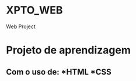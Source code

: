 # XPTO_WEB
Web Project


<H1> Projeto de aprendizagem </H1>
<h2> Com o uso de: 
*HTML
  *CSS
</h2> 
